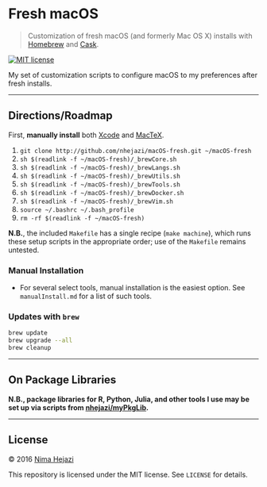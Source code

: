 # Fresh macOS
> Customization of fresh macOS (and formerly Mac OS X) installs with
> [Homebrew](http://brew.sh/) and [Cask](https://caskroom.github.io/).

[![MIT license](http://img.shields.io/badge/license-MIT-brightgreen.svg)](http://opensource.org/licenses/MIT)

My set of customization scripts to configure macOS to my preferences after fresh
installs.

---

## Directions/Roadmap

First, __manually install__ both
[Xcode](https://itunes.apple.com/us/app/xcode/id497799835?mt=12) and
[MacTeX](https://tug.org/mactex/downloading.html).

1. `git clone http://github.com/nhejazi/macOS-fresh.git ~/macOS-fresh`
2. `sh $(readlink -f ~/macOS-fresh)/_brewCore.sh`
3. `sh $(readlink -f ~/macOS-fresh)/_brewLangs.sh`
4. `sh $(readlink -f ~/macOS-fresh)/_brewUtils.sh`
5. `sh $(readlink -f ~/macOS-fresh)/_brewTools.sh`
6. `sh $(readlink -f ~/macOS-fresh)/_brewDocker.sh`
7. `sh $(readlink -f ~/macOS-fresh)/_brewVim.sh`
8. `source ~/.bashrc ~/.bash_profile`
9. `rm -rf $(readlink -f ~/macOS-fresh)`

__N.B.__, the included `Makefile` has a single recipe (`make machine`), which
runs these setup scripts in the appropriate order; use of the `Makefile` remains
untested.


### Manual Installation

* For several select tools, manual installation is the easiest option. See
  `manualInstall.md` for a list of such tools.


### Updates with `brew`
```bash
brew update
brew upgrade --all
brew cleanup
```

---

## On Package Libraries

__N.B., package libraries for R, Python, Julia, and other tools I use may be set
up via scripts from [nhejazi/myPkgLib](https://github.com/nhejazi/myPkgLib).__

---

## License

&copy; 2016 [Nima Hejazi](http://nimahejazi.org)

This repository is licensed under the MIT license. See `LICENSE` for details.
